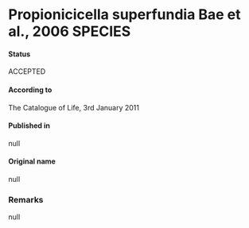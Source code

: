 Propionicicella superfundia Bae et al., 2006 SPECIES
=======

#### Status
ACCEPTED

#### According to
The Catalogue of Life, 3rd January 2011

#### Published in
null

#### Original name
null

### Remarks
null